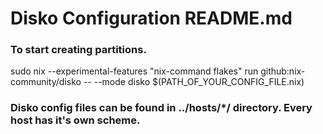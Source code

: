 # Disko Configuration README.md

### To start creating partitions.
sudo nix --experimental-features "nix-command flakes" run github:nix-community/disko -- --mode disko $(PATH_OF_YOUR_CONFIG_FILE.nix)

### Disko config files can be found in ../hosts/*/ directory. Every host has it's own scheme.

